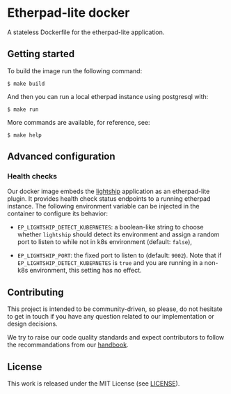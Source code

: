 # Etherpad-lite docker

A stateless Dockerfile for the etherpad-lite application.

## Getting started

To build the image run the following command:

```
$ make build
```

And then you can run a local etherpad instance using postgresql with:

```
$ make run
```

More commands are available, for reference, see:

```
$ make help
```

## Advanced configuration

### Health checks

Our docker image embeds the [lightship](https://github.com/gajus/lightship)
application as an etherpad-lite plugin. It provides health check status
endpoints to a running etherpad instance. The following environment variable
can be injected in the container to configure its behavior:

- `EP_LIGHTSHIP_DETECT_KUBERNETES`: a boolean-like string to choose whether
  `lightship` should detect its environment and assign a random port to listen
  to while not in k8s environment (default: `false`),

- `EP_LIGHTSHIP_PORT`: the fixed port to listen to
  (default: `9002`). Note that if `EP_LIGHTSHIP_DETECT_KUBERNETES` is `true`
  and you are running in a non-k8s environment, this setting has no effect.

## Contributing

This project is intended to be community-driven, so please, do not hesitate to
get in touch if you have any question related to our implementation or design
decisions.

We try to raise our code quality standards and expect contributors to follow
the recommandations from our
[handbook](https://openfun.gitbooks.io/handbook/content).

## License

This work is released under the MIT License (see [LICENSE](./LICENSE)).
